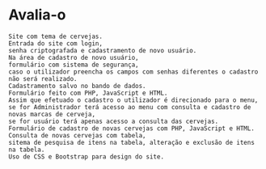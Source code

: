 # Avalia-o
    Site com tema de cervejas. 
    Entrada do site com login, 
    senha criptografada e cadastramento de novo usuário. 
    Na área de cadastro de novo usuário, 
    formulário com sistema de segurança, 
    caso o utilizador preencha os campos com senhas diferentes o cadastro não será realizado.
    Cadastramento salvo no bando de dados. 
    Formulário feito com PHP, JavaScript e HTML.
    Assim que efetuado o cadastro o utilizador é direcionado para o menu, 
    se for Administrador terá acesso ao menu com consulta e cadastro de novas marcas de cerveja, 
    se for usuário terá apenas acesso a consulta das cervejas. 
    Formulário de cadastro de novas cervejas com PHP, JavaScript e HTML.
    Consulta de novas cervejas com tabela, 
    sitema de pesquisa de itens na tabela, alteração e exclusão de itens na tabela.
    Uso de CSS e Bootstrap para design do site.  
